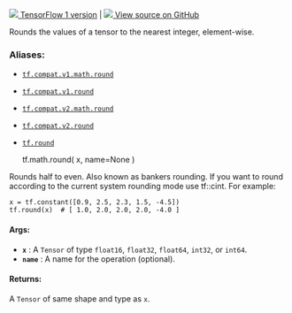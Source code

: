 [ ![](https://tensorflow.google.cn/images/tf_logo_32px.png) TensorFlow 1
version](/versions/r1.15/api_docs/python/tf/math/round) |  [
![](https://tensorflow.google.cn/images/GitHub-Mark-32px.png) View source on
GitHub
](https://github.com/tensorflow/tensorflow/blob/r2.0/tensorflow/python/ops/math_ops.py#L618-L643)  
  
  
Rounds the values of a tensor to the nearest integer, element-wise.

### Aliases:

  * [`tf.compat.v1.math.round`](/api_docs/python/tf/math/round)
  * [`tf.compat.v1.round`](/api_docs/python/tf/math/round)
  * [`tf.compat.v2.math.round`](/api_docs/python/tf/math/round)
  * [`tf.compat.v2.round`](/api_docs/python/tf/math/round)
  * [`tf.round`](/api_docs/python/tf/math/round)

    
    
    tf.math.round(
        x,
        name=None
    )
    

Rounds half to even. Also known as bankers rounding. If you want to round
according to the current system rounding mode use tf::cint. For example:

    
    
    x = tf.constant([0.9, 2.5, 2.3, 1.5, -4.5])
    tf.round(x)  # [ 1.0, 2.0, 2.0, 2.0, -4.0 ]
    

#### Args:

  * **`x`** : A `Tensor` of type `float16`, `float32`, `float64`, `int32`, or `int64`.
  * **`name`** : A name for the operation (optional).

#### Returns:

A `Tensor` of same shape and type as `x`.

